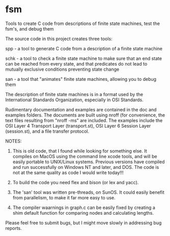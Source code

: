 # fsm
Tools to create C code from descriptions of finite state machines, test the fsm's, and debug them

The source code in this project creates three tools:

spp  - a tool to generate C code from a description of a finite state machine

schk - a tool to check a finite state machine to make sure that an end state
       can be reached from every state, and that predicates do not lead to
       mutually exclusive conditions preventing state change

san  - a tool that "animates" finite state machines, allowing you to debug them

The description of finite state machines is in a format used by the International
Standards Organization, especially in OSI Standards.

Rudimentary documentation and examples are contained in the doc and examples
folders. The documents are built using nroff (for convenience, the text files
resulting from "nroff -ms" are included. The examples include the OSI Layer 4
Transport Layer (transport.st), OSI Layer 6 Session Layer (session.st), and a
file transfer protocol.

NOTES:

1) This is old code, that I found while looking for something else. It compiles
   on MacOS using the command line xcode tools, and will be easily portable to
   UNIX/Linux systems. Previous versions have compiled and run successfully on
   Windows NT and later, and DOS. The code is not at the same quality as code I
   would write today!!!

2) To build the code you need flex and bison (or lex and yacc).

3) The 'san' tool was written pre-threads, on SunOS. It could easily benefit from
   parallelism, to make it far more easy to use.

4) The compiler waarnings in graph.c can be easily fixed by creating a shim
   default function for comparing nodes and calculating lengths.

Please feel free to submit bugs, but I might move slowly in addressing bug
reports.
